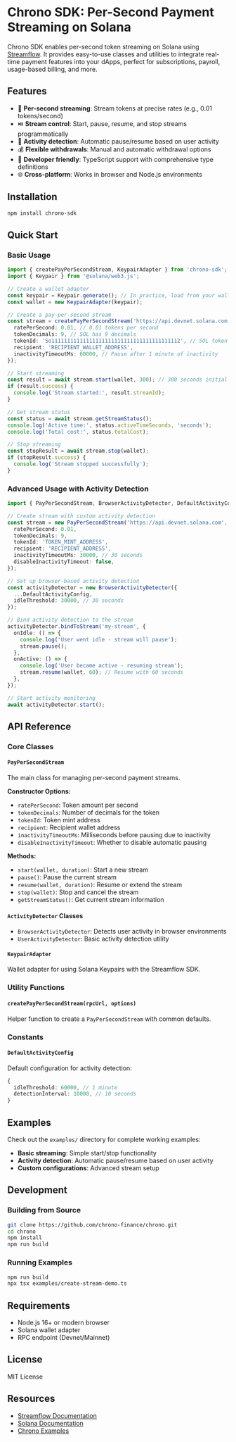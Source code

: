 # Chrono SDK: Per-Second Payment Streaming on Solana

Chrono SDK enables per-second token streaming on Solana using [Streamflow](https://streamflow.finance/). It provides easy-to-use classes and utilities to integrate real-time payment features into your dApps, perfect for subscriptions, payroll, usage-based billing, and more.

## Features

- 🚀 **Per-second streaming**: Stream tokens at precise rates (e.g., 0.01 tokens/second)
- ⏯️ **Stream control**: Start, pause, resume, and stop streams programmatically
- 🎯 **Activity detection**: Automatic pause/resume based on user activity
- 💰 **Flexible withdrawals**: Manual and automatic withdrawal options
- 🔧 **Developer friendly**: TypeScript support with comprehensive type definitions
- 🌐 **Cross-platform**: Works in browser and Node.js environments

## Installation

```bash
npm install chrono-sdk
```

## Quick Start

### Basic Usage

```typescript
import { createPayPerSecondStream, KeypairAdapter } from 'chrono-sdk';
import { Keypair } from '@solana/web3.js';

// Create a wallet adapter
const keypair = Keypair.generate(); // In practice, load from your wallet
const wallet = new KeypairAdapter(keypair);

// Create a pay-per-second stream
const stream = createPayPerSecondStream('https://api.devnet.solana.com', {
  ratePerSecond: 0.01, // 0.01 tokens per second
  tokenDecimals: 9, // SOL has 9 decimals
  tokenId: 'So11111111111111111111111111111111111111112', // SOL token mint
  recipient: 'RECIPIENT_WALLET_ADDRESS',
  inactivityTimeoutMs: 60000, // Pause after 1 minute of inactivity
});

// Start streaming
const result = await stream.start(wallet, 300); // 300 seconds initial duration
if (result.success) {
  console.log('Stream started:', result.streamId);
}

// Get stream status
const status = await stream.getStreamStatus();
console.log('Active time:', status.activeTimeSeconds, 'seconds');
console.log('Total cost:', status.totalCost);

// Stop streaming
const stopResult = await stream.stop(wallet);
if (stopResult.success) {
  console.log('Stream stopped successfully');
}
```

### Advanced Usage with Activity Detection

```typescript
import { PayPerSecondStream, BrowserActivityDetector, DefaultActivityConfig } from 'chrono-sdk';

// Create stream with custom activity detection
const stream = new PayPerSecondStream('https://api.devnet.solana.com', {
  ratePerSecond: 0.01,
  tokenDecimals: 9,
  tokenId: 'TOKEN_MINT_ADDRESS',
  recipient: 'RECIPIENT_ADDRESS',
  inactivityTimeoutMs: 30000, // 30 seconds
  disableInactivityTimeout: false,
});

// Set up browser-based activity detection
const activityDetector = new BrowserActivityDetector({
  ...DefaultActivityConfig,
  idleThreshold: 30000, // 30 seconds
});

// Bind activity detection to the stream
activityDetector.bindToStream('my-stream', {
  onIdle: () => {
    console.log('User went idle - stream will pause');
    stream.pause();
  },
  onActive: () => {
    console.log('User became active - resuming stream');
    stream.resume(wallet, 60); // Resume with 60 seconds
  },
});

// Start activity monitoring
await activityDetector.start();
```

## API Reference

### Core Classes

#### `PayPerSecondStream`
The main class for managing per-second payment streams.

**Constructor Options:**
- `ratePerSecond`: Token amount per second
- `tokenDecimals`: Number of decimals for the token
- `tokenId`: Token mint address
- `recipient`: Recipient wallet address
- `inactivityTimeoutMs`: Milliseconds before pausing due to inactivity
- `disableInactivityTimeout`: Whether to disable automatic pausing

**Methods:**
- `start(wallet, duration)`: Start a new stream
- `pause()`: Pause the current stream
- `resume(wallet, duration)`: Resume or extend the stream
- `stop(wallet)`: Stop and cancel the stream
- `getStreamStatus()`: Get current stream information

#### `ActivityDetector` Classes
- `BrowserActivityDetector`: Detects user activity in browser environments
- `UserActivityDetector`: Basic activity detection utility

#### `KeypairAdapter`
Wallet adapter for using Solana Keypairs with the Streamflow SDK.

### Utility Functions

#### `createPayPerSecondStream(rpcUrl, options)`
Helper function to create a `PayPerSecondStream` with common defaults.

### Constants

#### `DefaultActivityConfig`
Default configuration for activity detection:
```typescript
{
  idleThreshold: 60000, // 1 minute
  detectionInterval: 10000, // 10 seconds
}
```

## Examples

Check out the `examples/` directory for complete working examples:

- **Basic streaming**: Simple start/stop functionality
- **Activity detection**: Automatic pause/resume based on user activity
- **Custom configurations**: Advanced stream setup

## Development

### Building from Source

```bash
git clone https://github.com/chrono-finance/chrono.git
cd chrono
npm install
npm run build
```

### Running Examples

```bash
npm run build
npx tsx examples/create-stream-demo.ts
```

## Requirements

- Node.js 16+ or modern browser
- Solana wallet adapter
- RPC endpoint (Devnet/Mainnet)

## License

MIT License

## Resources

- [Streamflow Documentation](https://docs.streamflow.finance/)
- [Solana Documentation](https://docs.solana.com/)
- [Chrono Examples](./examples/)
